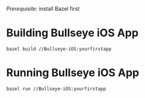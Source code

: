 <p><em>Prerequisite:</em> install Bazel first</p>

# Building Bullseye iOS App

`bazel build //Bullseye-iOS:yourfirstapp`

# Running Bullseye iOS App

`bazel run //Bullseye-iOS:yourfirstapp`
